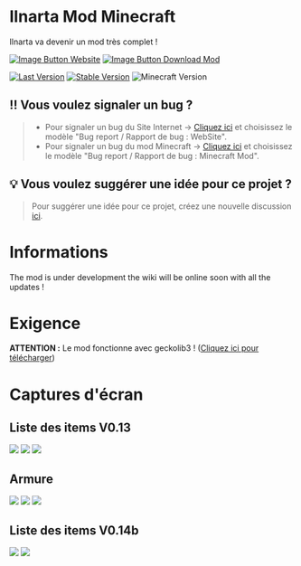 # Ilnarta Mod Minecraft
Ilnarta va devenir un mod très complet !

[![Image Button Website](https://img.shields.io/website?down_color=red&down_message=OFFLINE&style=for-the-badge&up_color=blue&up_message=ONLINE&url=https%3A%2F%2Filnarta.github.io&logo=FirefoxBrowser&logoColor=blue)]()    [![Image Button Download Mod](https://img.shields.io/badge/Forge-TELECHARGER-orange?style=for-the-badge&logo=CurseForge&logoColor=orange)](https://www.curseforge.com/minecraft/mc-mods/ilnarta)

[![Last Version](https://img.shields.io/badge/Derniére%20version-V%200.14B-blue)](https://www.curseforge.com/minecraft/mc-mods/ilnarta/files/3651119) [![Stable Version](https://img.shields.io/badge/Version%20stable-V%200.13-green)](https://www.curseforge.com/minecraft/mc-mods/ilnarta/files/3649050) ![Minecraft Version](https://img.shields.io/badge/Version%20Minecraft-1.17.1-important)

## :bangbang: Vous voulez signaler un bug ?

> - Pour signaler un bug du Site Internet -> [Cliquez ici](https://github.com/Ilnarta/Ilnarta/issues/new/choose) et choisissez le modèle "Bug report / Rapport de bug : WebSite".
> - Pour signaler un bug du mod Minecraft -> [Cliquez ici](https://github.com/Ilnarta/Ilnarta/issues/new/choose) et choisissez le modèle "Bug report / Rapport de bug : Minecraft Mod".
## :bulb: Vous voulez suggérer une idée pour ce projet ?

> Pour suggérer une idée pour ce projet, créez une nouvelle discussion [ici](https://github.com/Ilnarta/Ilnarta/discussions/new?category=ideas-suggestions).

# Informations
The mod is under development the wiki will be online soon with all the updates !

# Exigence
**ATTENTION :** Le mod fonctionne avec geckolib3 ! ([Cliquez ici pour télécharger](https://www.curseforge.com/minecraft/mc-mods/geckolib/download/3601143))

# Captures d'écran
## Liste des items V0.13
![](https://ilnarta.github.io/assets/img/item%20(1).png)
![](https://ilnarta.github.io/assets/img/item%20(2).png)
![](https://ilnarta.github.io/assets/img/item%20(3).png)
## Armure
![](https://ilnarta.github.io/assets/img/armor%20(1).png)
![](https://ilnarta.github.io/assets/img/armor%20(2).png)
![](https://ilnarta.github.io/assets/img/armor%20(3).png)
## Liste des items V0.14b
![](https://ilnarta.github.io/assets/img/New%20item%20(1).png)
![](https://ilnarta.github.io/assets/img/New%20item%20(2).png)
